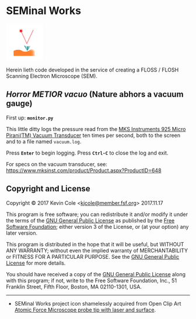# SEMinal Works

![Atomic Force Microscope](afmtipCC2-300px.png)

Herein lieth code developed in the service of creating a FLOSS / FLOSH
Scanning Electron Microscope (SEM).

## _Horror METIOR vacuo_ (Nature abhors a vacuum gauge)

First up: **`monitor.py`**

This little ditty logs the pressure read from the [MKS Instruments 925
Micro Pirani(TM) Vacuum
Transducer](https://www.mksinst.com/product/Product.aspx?ProductID=648)
ten times per second, both to the screen and to a file named
`vacuum.log`.

Press **`Enter`** to begin logging. Press **`Ctrl-C`** to close the log
and exit.

For specs on the vacuum transducer, see:
https://www.mksinst.com/product/Product.aspx?ProductID=648

## Copyright and License

Copyright &copy; 2017 Kevin Cole &lt;kjcole@member.fsf.org&gt; 2017.11.17

This program is free software; you can redistribute it and/or modify
it under the terms of the [GNU General Public
License](https://www.gnu.org/licenses/gpl-3.0.en.html) as published by
the [Free Software Foundation](http://www.fsf.org/); either version 3
of the License, or (at your option) any later version.

This program is distributed in the hope that it will be useful, but
WITHOUT ANY WARRANTY; without even the implied warranty of
MERCHANTABILITY or FITNESS FOR A PARTICULAR PURPOSE.  See the [GNU
General Public License](https://www.gnu.org/licenses/gpl-3.0.en.html)
for more details.

You should have received a copy of the [GNU General Public
License](https://www.gnu.org/licenses/gpl-3.0.en.html) along with this
program; if not, write to the Free Software Foundation, Inc., 51
Franklin Street, Fifth Floor, Boston, MA 02110-1301, USA.

----

* SEMinal Works project icon shamelessly acquired from Open Clip Art
  [Atomic Force Microscope probe tip with laser and
  surface](https://openclipart.org/detail/167486/afm-tip-with-laser-and-surface).
